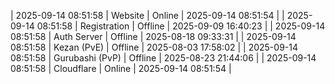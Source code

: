 | 2025-09-14 08:51:58 | Website | Online | 2025-09-14 08:51:54 |
| 2025-09-14 08:51:58 | Registration | Offline | 2025-09-09 16:40:23 |
| 2025-09-14 08:51:58 | Auth Server | Offline | 2025-08-18 09:33:31 |
| 2025-09-14 08:51:58 | Kezan (PvE) | Offline | 2025-08-03 17:58:02 |
| 2025-09-14 08:51:58 | Gurubashi (PvP) | Offline | 2025-08-23 21:44:06 |
| 2025-09-14 08:51:58 | Cloudflare | Online | 2025-09-14 08:51:54 |
